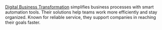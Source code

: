 [Digital Business Transformation](https://digitalbusinesstransformation.co.uk/) simplifies business processes with smart automation tools.
Their solutions help teams work more efficiently and stay organized.
Known for reliable service, they support companies in reaching their goals faster.
